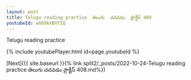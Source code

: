 ```yaml
---
layout: post
title: Telugu reading practice  తెలుగు  చదవడం  ప్రాక్టీస్ 409
youtubeId: wG69kXBVTIQ
---
```

 
 
Telugu reading practice
 
 
 
 
 


{% include youtubePlayer.html id=page.youtubeId %}
 
[Next]({{ site.baseurl }}{% link  split2/_posts/2022-10-24-Telugu reading practice  తెలుగు  చదవడం  ప్రాక్టీస్ 408.md%})
 
